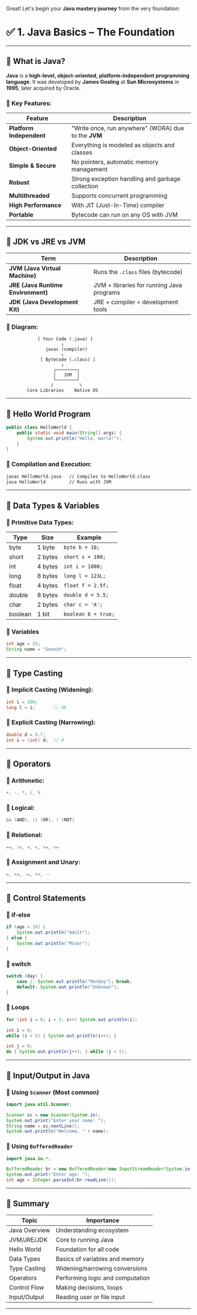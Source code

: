 Great! Let's begin your **Java mastery journey** from the very foundation:

# ✅ **1. Java Basics – The Foundation**

---

## 🔷 What is Java?

**Java** is a **high-level, object-oriented, platform-independent programming language**. It was developed by **James Gosling** at **Sun Microsystems** in **1995**, later acquired by Oracle.

### 🔹 Key Features:

| Feature                  | Description                                          |
| ------------------------ | ---------------------------------------------------- |
| **Platform Independent** | "Write once, run anywhere" (WORA) due to the **JVM** |
| **Object-Oriented**      | Everything is modeled as objects and classes         |
| **Simple & Secure**      | No pointers, automatic memory management             |
| **Robust**               | Strong exception handling and garbage collection     |
| **Multithreaded**        | Supports concurrent programming                      |
| **High Performance**     | With JIT (Just-In-Time) compiler                     |
| **Portable**             | Bytecode can run on any OS with JVM                  |

---

## 🔷 JDK vs JRE vs JVM

| Term                               | Description                               |
| ---------------------------------- | ----------------------------------------- |
| **JVM (Java Virtual Machine)**     | Runs the `.class` files (bytecode)        |
| **JRE (Java Runtime Environment)** | JVM + libraries for running Java programs |
| **JDK (Java Development Kit)**     | JRE + compiler + development tools        |

### 🔽 Diagram:

```
            [ Your Code (.java) ]
                     ↓
               javac (compiler)
                     ↓
             [ Bytecode (.class) ]
                     ↓
                  ┌────────┐
                  │   JVM  │
                  └────────┘
                 /          \
        Core Libraries    Native OS
```

---

## 🔷 Hello World Program

```java
public class HelloWorld {
    public static void main(String[] args) {
        System.out.println("Hello, world!");
    }
}
```

### 🔹 Compilation and Execution:

```bash
javac HelloWorld.java   // Compiles to HelloWorld.class
java HelloWorld         // Runs with JVM
```

---

## 🔷 Data Types & Variables

### 🔹 Primitive Data Types:

| Type    | Size    | Example             |
| ------- | ------- | ------------------- |
| byte    | 1 byte  | `byte b = 10;`      |
| short   | 2 bytes | `short s = 100;`    |
| int     | 4 bytes | `int i = 1000;`     |
| long    | 8 bytes | `long l = 123L;`    |
| float   | 4 bytes | `float f = 2.5f;`   |
| double  | 8 bytes | `double d = 5.5;`   |
| char    | 2 bytes | `char c = 'A';`     |
| boolean | 1 bit   | `boolean b = true;` |

### 🔹 Variables

```java
int age = 25;
String name = "Ganesh";
```

---

## 🔷 Type Casting

### 🔹 Implicit Casting (Widening):

```java
int i = 100;
long l = i;       // OK
```

### 🔹 Explicit Casting (Narrowing):

```java
double d = 9.7;
int i = (int) d;  // 9
```

---

## 🔷 Operators

### 🔹 Arithmetic:

```java
+, -, *, /, %
```

### 🔹 Logical:

```java
&& (AND), || (OR), ! (NOT)
```

### 🔹 Relational:

```java
==, !=, >, <, >=, <=
```

### 🔹 Assignment and Unary:

```java
=, +=, -=, ++, --
```

---

## 🔷 Control Statements

### 🔹 if-else

```java
if (age > 18) {
    System.out.println("Adult");
} else {
    System.out.println("Minor");
}
```

### 🔹 switch

```java
switch (day) {
    case 1: System.out.println("Monday"); break;
    default: System.out.println("Unknown");
}
```

### 🔹 Loops

```java
for (int i = 0; i < 5; i++) System.out.println(i);

int i = 0;
while (i < 5) { System.out.println(i++); }

int j = 0;
do { System.out.println(j++); } while (j < 5);
```

---

## 🔷 Input/Output in Java

### 🔹 Using `Scanner` (Most common)

```java
import java.util.Scanner;

Scanner sc = new Scanner(System.in);
System.out.print("Enter your name: ");
String name = sc.nextLine();
System.out.println("Welcome, " + name);
```

### 🔹 Using `BufferedReader`

```java
import java.io.*;

BufferedReader br = new BufferedReader(new InputStreamReader(System.in));
System.out.print("Enter age: ");
int age = Integer.parseInt(br.readLine());
```

---

## 🧠 Summary

| Topic         | Importance                       |
| ------------- | -------------------------------- |
| Java Overview | Understanding ecosystem          |
| JVM/JRE/JDK   | Core to running Java             |
| Hello World   | Foundation for all code          |
| Data Types    | Basics of variables and memory   |
| Type Casting  | Widening/narrowing conversions   |
| Operators     | Performing logic and computation |
| Control Flow  | Making decisions, loops          |
| Input/Output  | Reading user or file input       |

---

